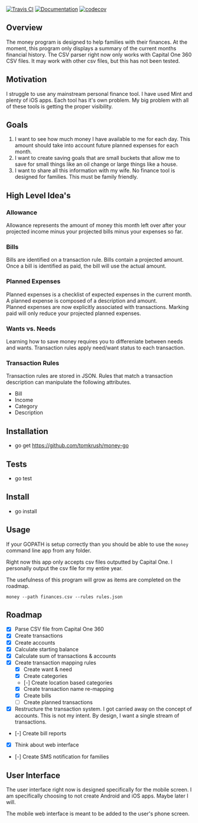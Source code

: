 [![Travis CI](https://travis-ci.org/tomkrush/money.svg?branch=master)](https://travis-ci.org/tomkrush/money)
[![Documentation](https://godoc.org/github.com/tomkrush/money?status.svg)](https://godoc.org/github.com/tomkrush/money)
[![codecov](https://codecov.io/gh/tomkrush/money/branch/master/graph/badge.svg)](https://codecov.io/gh/tomkrush/money)


## Overview

The money program is designed to help families with their finances. At the moment, this program only displays a summary of the current months financial history. The CSV parser right now only works with Capital One 360 CSV files. It may work with other csv files, but this has not been tested.

## Motivation

I struggle to use any mainstream personal finance tool. I have used Mint and plenty of iOS apps. Each tool has it's own problem. My big problem with all of these tools is getting the proper visibility.

## Goals

1. I want to see how much money I have available to me for each day. This amount should take into account future planned expenses for each month.
2. I want to create saving goals that are small buckets that allow me to save for small things like an oil change or large things like a house.
3. I want to share all this information with my wife. No finance tool is designed for families. This must be family friendly.

## High Level Idea's

### Allowance
Allowance represents the amount of money this month left over after your projected income minus your projected bills minus your expenses so far.

### Bills
Bills are identified on a transaction rule. Bills contain a projected amount. Once a bill is identified as paid, the bill will use the actual amount.

### Planned Expenses
Planned expenses is a checklist of expected expenses in the current month. A planned expense is composed of a description and amount. Planned expenses are now explicitly associated with transactions. Marking paid will only reduce your projected planned expenses.

### Wants vs. Needs
Learning how to save money requires you to differeniate between needs and wants. Transaction rules apply need/want status to each transaction.

### Transaction Rules
Transaction rules are stored in JSON. Rules that match a transaction description can manipulate the following attributes.
- Bill
- Income
- Category
- Description

## Installation
- go get https://github.com/tomkrush/money-go

## Tests
- go test

## Install
- go install

## Usage
If your GOPATH is setup correctly than you should be able to use the `money` command line app from any folder.

Right now this app only accepts csv files outputted by Capital One. I personally output the csv file for my entire year.

The usefulness of this program will grow as items are completed on the roadmap.

`money --path finances.csv --rules rules.json`

## Roadmap

- [x] Parse CSV file from Capital One 360
- [x] Create transactions
- [x] Create accounts
- [x] Calculate starting balance
- [x] Calculate sum of transactions & accounts
- [x] Create transaction mapping rules
    - [x] Create want & need
    - [x] Create categories
    - [-] Create location based categories
    - [x] Create transaction name re-mapping
    - [x] Create bills
    - [ ] Create planned transactions
- [x] Restructure the transaction system. I got carried away on the concept of accounts. This is not my intent. By design, I want a single stream of transactions.
- [-] Create bill reports
- [x] Think about web interface
- [-] Create SMS notification for families

## User Interface

The user interface right now is designed specifically for the mobile screen. I am specifically choosing to not create Android and iOS apps. Maybe later I will.

The mobile web interface is meant to be added to the user's phone screen.
